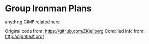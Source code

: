 # Group Ironman Plans
anything GIMP related here

Original code from: https://github.com/ZKjellberg
Compiled info from: http://nightleaf.org/